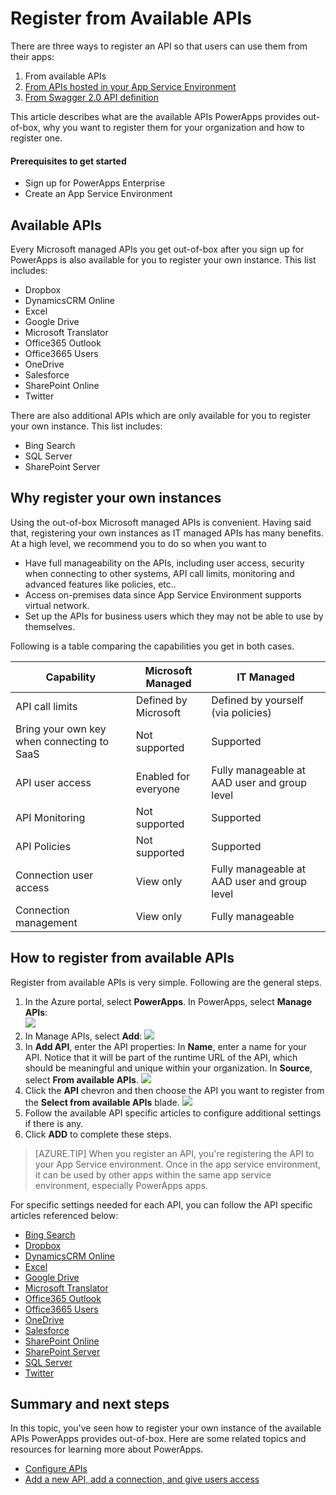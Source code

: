 <properties
	pageTitle="Register from Available APIs | Microsoft Azure"
	description="Register from Available APIs"
	services="powerapps"
	documentationCenter="" 
	authors="MandiOhlinger"
	manager="dwrede"
	editor=""/>

<tags
   ms.service="powerapps"
   ms.devlang="na"
   ms.topic="article"
   ms.tgt_pltfrm="na"
   ms.workload="na" 
   ms.date="11/11/2015"
   ms.author="guayan"/>

# Register from Available APIs

There are three ways to register an API so that users can use them from their apps:

1. From available APIs
2. [From APIs hosted in your App Service Environment][1]
3. [From Swagger 2.0 API definition][2]

This article describes what are the available APIs PowerApps provides out-of-box, why you want to register them for your organization and how to register one.

#### Prerequisites to get started

- Sign up for PowerApps Enterprise
- Create an App Service Environment

## Available APIs

Every Microsoft managed APIs you get out-of-box after you sign up for PowerApps is also available for you to register your own instance. This list includes:

- Dropbox
- DynamicsCRM Online
- Excel
- Google Drive
- Microsoft Translator
- Office365 Outlook
- Office3665 Users
- OneDrive
- Salesforce
- SharePoint Online
- Twitter

There are also additional APIs which are only available for you to register your own instance. This list includes:

- Bing Search
- SQL Server
- SharePoint Server

## Why register your own instances

Using the out-of-box Microsoft managed APIs is convenient. Having said that, registering your own instances as IT managed APIs has many benefits. At a high level, we recommend you to do so when you want to

- Have full manageability on the APIs, including user access, security when connecting to other systems, API call limits, monitoring and advanced features like policies, etc..
- Access on-premises data since App Service Environment supports virtual network.
- Set up the APIs for business users which they may not be able to use by themselves.

Following is a table comparing the capabilities you get in both cases.

| Capability | Microsoft Managed | IT Managed |
| ---------- | ----------------- | ------------ |
| API call limits | Defined by Microsoft | Defined by yourself (via policies) |
| Bring your own key when connecting to SaaS | Not supported | Supported |
| API user access | Enabled for everyone | Fully manageable at AAD user and group level |
| API Monitoring | Not supported | Supported |
| API Policies | Not supported | Supported |
| Connection user access | View only | Fully manageable at AAD user and group level |
| Connection management | View only | Fully manageable |


## How to register from available APIs

Register from available APIs is very simple. Following are the general steps.

1. In the Azure portal, select **PowerApps**. In PowerApps, select **Manage APIs**:  
	![][17]
2. In Manage APIs, select **Add**:
	![][18]  
3. In **Add API**, enter the API properties:
	In **Name**, enter a name for your API. Notice that it will be part of the runtime URL of the API, which should be meaningful and unique within your organization.
	In **Source**, select **From available APIs**.
	![][19]
4. Click the **API** chevron and then choose the API you want to register from the **Select from available APIs** blade.
	![][20]
5. Follow the available API specific articles to configure additional settings if there is any.
6. Click **ADD** to complete these steps.

> [AZURE.TIP] When you register an API, you're registering the API to your App Service environment. Once in the app service environment, it can be used by other apps within the same app service environment, especially PowerApps apps.

For specific settings needed for each API, you can follow the API specific articles referenced below:

- [Bing Search][3]
- [Dropbox](4)
- [DynamicsCRM Online](5)
- [Excel](6)
- [Google Drive](7)
- [Microsoft Translator][8]
- [Office365 Outlook](9)
- [Office3665 Users](10)
- [OneDrive](11)
- [Salesforce](12)
- [SharePoint Online](13)
- [SharePoint Server](14)
- [SQL Server](15)
- [Twitter](16)

## Summary and next steps

In this topic, you've seen how to register your own instance of the available APIs PowerApps provides out-of-box. Here are some related topics and resources for learning more about PowerApps.

- [Configure APIs][21]
- [Add a new API, add a connection, and give users access][22]

<!--References-->
[1]: powerapps-register-api-hosted-in-app-service.md
[2]: powerapps-register-existing-api-from-api-definition.md
[3]: powerapps-register-from-available-apis-bingsearch.md
[4]: powerapps-register-from-available-apis-dropbox.md
[5]: powerapps-register-from-available-apis-crmonline.md
[6]: powerapps-register-from-available-apis-excel.md
[7]: powerapps-register-from-available-apis-googledrive.md
[8]: powerapps-register-from-available-apis-microsofttranslator.md
[9]: powerapps-register-from-available-apis-office365-outlook.md
[10]: powerapps-register-from-available-apis-office365-users.md
[11]: powerapps-register-from-available-apis-onedrive.md
[12]: powerapps-register-from-available-apis-saleforce.md
[13]: powerapps-register-from-available-apis-sharepointonline.md
[14]: powerapps-register-from-available-apis-sharepointserver.md
[15]: powerapps-register-from-available-apis-sql.md
[16]: powerapps-register-from-available-apis-twitter.md
[17]: ./media/powerapps-register-from-available-apis/registered-apis-part.png
[18]: ./media/powerapps-register-from-available-apis/add-api-button.png
[19]: ./media/powerapps-register-from-available-apis/add-api-blade.png
[20]: ./media/powerapps-register-from-available-apis/add-api-select-from-marketplace-blade.png
[21]: powerapps-configure-apis.md
[22]: powerapps-create-new-connector.md